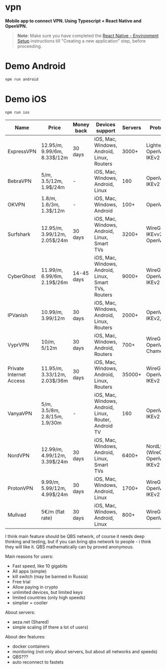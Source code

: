 # vpn

**Mobile app to connect VPN. Using Typescript + React Native and OpenVPN.**

>**Note**: Make sure you have completed the [React Native - Environment Setup](https://reactnative.dev/docs/environment-setup) instructions till "Creating a new application" step, before proceeding.

# Demo Android

```bash
npm run android
```

# Demo iOS

```bash
npm run ios
```

| Name | Price | Money back | Devices support | Servers | Protocols | Try | Devices Count |
| ---- | ----- | ---------- | ------- | ------- | ---- | ---- | ---- |
| ExpressVPN | 12.95$/m, 9.99$/6m, 8.33$/12m | 30 days | iOS, Mac, Windows, Android, Linux, Routers | 3000+ | Lightway, OpenVPN, IKEv2 | - | 5 |
| BebraVPN | 5$/m, 3.5$/12m, 1.9$/24m | - | iOS, Mac, Windows, Android, Linux | 160 | OpenVPN, IKEv2 | 3 days free | Unlimited |
| OKVPN | 1.8$/m, 1.6$/3m, 1.3$/12m | - | iOS, Mac, Windows, Android | 100+ | OpenVPN | 1$ day | 5 |
| Surfshark | 12.95$/m, 3.99$/12m, 2.05$/24m | 30 days | iOS, Mac, Windows, Android, Linux, Smart TVs | 3200+ | WireGuard, IKEvv2, OpenVPN | 7 days free | Unlimited |
| CyberGhost | 11.99$/m, 6.99$/6m, 2.19$/26m | 14-45 days | iOS, Mac, Windows, Android, Linux, Smart TVs, Routers | 9000+ | WireGuard, OpenVPN, IKEv2 | - | 7 |
| IPVanish | 10.99$/m, 3.99$/12m | 30 days | iOS, Mac, Windows, Android, Linux, Routers | 2000+ | OpenVPN, IKEv2, L2TP | - | Unlimited |
| VyprVPN | 10$/m, 5$/12m | 30 days | iOS, Mac, Windows, Android, Routers | 700+ | WireGuard, OpenVPN, Chameleon | - | 5 |
| Private Internet Access | 11.95$/m, 3.33$/12m, 2.03$/36m | 30 days | iOS, Mac, Windows, Android, Linux, Routers | 35000+ | WireGuard, OpenVPN, IKEv2 | - | Unlimited |
| VanyaVPN | 5$/m, 3.5$/8m, 2.8$/15m, 1.9$/30m | - | iOS, Mac, Windows, Android, Linux, Router, Android TV | 160 | OpenVPN, IKEv2 | 1$ first day | Unlimited |
| NordVPN | 12.99$/m, 4.99$/12m, 3.39$/24m | 30 days | iOS, Mac, Windows, Android, Linux, Smart TVs | 6400+ | NordLynx (WireGuard), OpenVPN, IKEv2 | - | 6 |
| ProtonVPN | 9.99$/m, 5.99$/12m, 4.99$/24m | 30 days | iOS, Mac, Windows, Android, Linux | 1700+ | WireGuard, OpenVPN, IKEv2 | - | 10 |
| Mullvad | 5€/m (flat rate) | 30 days | iOS, Mac, Windows, Android, Linux | 800+ | WireGuard, OpenVPN | - | 5 |

I think main feature should be QBS network, of course it needs deep thinking and testing, but if you can bring qbs network to people - i think they will like it.
QBS mathematically can by proved anonymous.

Main reasons for users:
- Fast speed, like 10 gigabits
- All apps (simple)
- kill switch (may be banned in Russia)
- Free trial
- Allow paying in crypto
- unlimited devices, but limited keys
- limited countries (only high speeds)
- simplier = coolier

About servers:
- aeza.net (Shared)
- simple scaling (if there a lot of users)

About dev features:
- docker containers
- monitoring (not only about servers, but about all networks and speeds)
- QBS???
- auto reconnect to fastets
